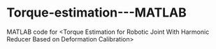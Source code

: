 # Torque-estimation---MATLAB
MATLAB code for &lt;Torque Estimation for Robotic Joint With Harmonic Reducer Based on Deformation Calibration>
